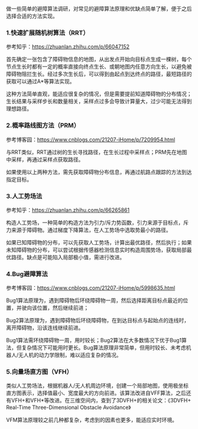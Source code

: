 做一些简单的避障算法调研，对常见的避障算法原理和优缺点简单了解，便于之后选择合适的方法实现。

### 1.快速扩展随机树算法（RRT）

参考知乎：https://zhuanlan.zhihu.com/p/66047152

首先确定一张包含了障碍物信息的地图，从出发点开始向目标点生成一棵树，每个节点生长时都有一定的概率直接向终点生长、或朝地图内任意方向生长，以避免被障碍物阻拦生长。经过多次生长后，可以得到由起点到达终点的路径，最短路径的获取可以通过A*等算法实现。

这种方法简单直观，能适应很复杂的情况，但是需要提前知道障碍物的分布情况；生长结果与采样步长和数量相关，采样点过多会导致计算量大，过少可能无法得到理想路径。

### 2.概率路线图方法（PRM）

参考博客园：https://www.cnblogs.com/21207-iHome/p/7209954.html

与RRT类似，RRT通过树的生长寻找路径，在生长过程中采样点；PRM先在地图中采样，再通过采样点获取路径。

如果使用以上两种方法，需先获取障碍物分布信息，再通过航路点跟踪的方法到达指定目标。

### 3.人工势场法

参考知乎：https://zhuanlan.zhihu.com/p/66265861

构造人工势场，一种简单的构造方法为引力/斥力势函数，引力来源于目标点，斥力来源于障碍物。通过梯度下降算法，在人工势场中选取势最小的路径。

如果已知障碍物的分布，可以先获取人工势场，计算出最优路径，然后执行；如果未知障碍物的分布，可以尝试根据传感器检测信息实时构造周围势场，获取局部最优路径。缺点是可能陷入局部极小值，需进行改进。

### 4.Bug避障算法

参考博客园：https://www.cnblogs.com/21207-iHome/p/5998635.html

Bug1算法原理为，遇到障碍物后环绕障碍物一周，然后选择距离目标点最近的位置，并驶向该位置，然后继续前进；

Bug2算法原理为，遇到障碍物后环绕障碍物，在到达目标点与起始点的连线时，离开障碍物，沿该连线继续前进。

Bug1算法需环绕障碍物一周，用时较长；Bug2算法在大多数情况下优于Bug1算法，但复杂情况下可能用时更长。Bug算法原理非常简单，但用时较长、未考虑机器人/无人机的动力学限制，难以适应复杂的情况。

### 5.向量场直方图（VFH）

类似人工势场法，根据机器人/无人机周边环境，创建一个局部地图，使用极坐标直方图表示，选择值最小、宽度最大的方向前进。该算法改进自VFF算法，之后还有VFH+和VFH*等改进。在三维空间内，查到了3DVFH+的相关论文：《3DVFH+ Real-Time Three-Dimensional Obstacle Avoidance》

VFM算法原理较之前几种都复杂，考虑到的因素也更多，能适应实时环境。

